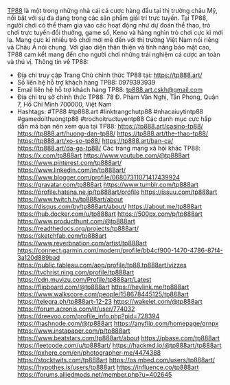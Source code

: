 [TP88](https://tp888.art) là một trong những nhà cái cá cược hàng đầu tại thị trường châu Mỹ, nổi bật với sự đa dạng trong các sản phẩm giải trí trực tuyến. Tại TP88, người chơi có thể tham gia vào các hoạt động như dự đoán thể thao, trò chơi trực tuyến đổi thưởng, game số, Keno và hàng nghìn trò chơi cực kì mới lạ. Mang cực kì nhiều trò chơi mới mẽ đến với thị trường Việt Nam nói riêng và Châu Á nói chung. Với giao diện thân thiện và tính năng bảo mật cao, TP88 cam kết mang đến cho người chơi những trải nghiệm cá cược an toàn và thú vị.
Thông tin về TP88:
- Địa chỉ truy cập Trang Chủ chính thức TP88 tại: https://tp888.art/
- Số liên hệ hỗ trợ khách hàng TP88: 0979393939
- Email liên hệ hỗ trợ khách hàng TP88: tp888.art.cskh@gmail.com
- Địa chỉ trụ sở chính thức TP88: 78 Đ. Phạm Văn Nghị, Tân Phong, Quận 7, Hồ Chí Minh 700000, Việt Nam
- Hashtags: #TP88 #tp888.art #linktrangchutp88 #nhacaiuytintp88 #gamedoithuongtp88 #trochoitructuyentp88
Các danh mục cực hấp dẫn mà bạn nên xem qua tại TP88:
https://tp888.art/casino-tp88/
https://tp888.art/huong-dan-tp88/
https://tp888.art/the-thao-tp88/
https://tp888.art/xo-so-tp88/
https://tp888.art/ban-ca/
https://tp888.art/da-ga-tp88/
Các trang mạng xã hội khác TP88:
https://x.com/tp888art
https://www.youtube.com/@tp888art
https://www.pinterest.com/tp888art/
https://www.linkedin.com/in/tp888art/
https://www.blogger.com/profile/06807311071417439924
https://gravatar.com/tp888art
https://www.tumblr.com/tp888art
https://profile.hatena.ne.jp/tp888art/profile
https://issuu.com/tp888art
https://www.twitch.tv/tp888art/about
https://disqus.com/by/tp888art/about/
https://about.me/tp888art
https://hub.docker.com/u/tp888art
https://500px.com/p/tp888art
https://www.producthunt.com/@tp888art
https://readthedocs.org/projects/tp888art/
https://sketchfab.com/tp888art
https://www.reverbnation.com/artist/tp888art
https://connect.garmin.com/modern/profile/bb4cf900-1470-4786-87f4-3a120d889bad
https://public.tableau.com/app/profile/tp88.tp888art/vizzes
https://tvchrist.ning.com/profile/tp888art
https://cdn.muvizu.com/Profile/tp888art/Latest
https://flipboard.com/@tp888art
https://heylink.me/tp888art
https://www.walkscore.com/people/158678445125/tp888art
https://telegra.ph/tp888art-12-23
https://wakelet.com/@tp888art
https://forum.acronis.com/it/user/774032
https://dreevoo.com/profile_info.php?pid=728394
https://hashnode.com/@tp888art
https://anyflip.com/homepage/qrnpx
https://www.instapaper.com/p/tp888art
https://www.beatstars.com/tp888art/about
https://pbase.com/tp888art
https://leetcode.com/u/tp888art/
https://hackmd.io/@tp888art/tp888art
https://pxhere.com/en/photographer-me/4474388
https://stocktwits.com/tp888art
https://os.mbed.com/users/tp888art/
https://hypothes.is/users/tp888art
https://influence.co/tp888art
https://forums.alliedmods.net/member.php?u=402645
